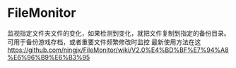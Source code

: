 # FileMonitor
监视指定文件夹文件的变化，如果检测到变化，就把文件复制到指定的备份目录。可用于备份游戏存档，或者重要文件频繁修改时监控
最新使用方法在这 https://github.com/ningjx/FileMonitor/wiki/V2.0%E4%BD%BF%E7%94%A8%E6%96%B9%E6%B3%95
